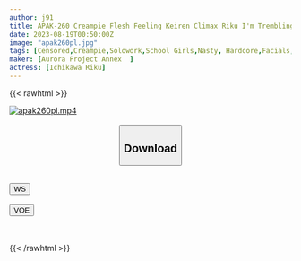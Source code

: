 ```yaml
---
author: j91
title: APAK-260 Creampie Flesh Feeling Keiren Climax Riku I'm Trembling Too Much! Horny Climax Student Guidance Serious Sex! Convulsions Climax Morimori SEX Of Innocent Athletic Girl! Swimming Club Riku Ichikawa
date: 2023-08-19T00:50:00Z
image: "apak260pl.jpg"
tags: [Censored,Creampie,Solowork,School Girls,Nasty, Hardcore,Facials,Acme · Orgasm	 ]
maker: [Aurora Project Annex  ]
actress: [Ichikawa Riku]
---
```



{{< rawhtml >}}

<div class="video" data-videoid="1yedjyivpf67">
    <a href="javascript:;">
        <img src="https://my.j91.asia/posts/apak260pl/apak260pl.jpg" width="WIDTH" height="HEIGHT" alt="apak260pl.mp4" loading="lazy">
    </a>
</div>

<script type="text/javascript" src="https://j91.asia/asset/on-demand-ws.js"></script>

<br>
  <link rel="stylesheet" href="https://j91.asia/asset/bs5.css">
  
  <center>
  <button class="btn btn-primary" type="button" data-bs-toggle="collapse" data-bs-target=".multi-collapse" aria-expanded="false" aria-controls="multiCollapseExample1 multiCollapseExample2"><h2>Download</h2></button></center>
</p>
<div class="row">
  <div class="col">
    <div class="collapse multi-collapse" id="multiCollapseExample1">
      <div class="card card-body">
	      	      <br>
<div class="buttons">  
<a href="https://wolfstream.tv/1yedjyivpf67"><button class="btn-hover color-3"><i class="fa fa-download"></i> WS</button></a></div>
    </div>
  </div>
</div>
  <div class="col">
    <div class="collapse multi-collapse" id="multiCollapseExample2">
      <div class="card card-body">
	      <br>
<div class="buttons">
    <a href="https://voe.sx/gv0i6ibuatkr"><button class="btn-hover color-9"><i class="fa fa-download"></i> VOE</button></a></div>
<br><br>
      </div>
    </div>
  </div>
</div>

{{< /rawhtml >}}
